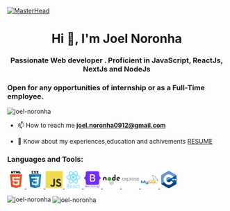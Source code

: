 [![MasterHead](https://miro.medium.com/v2/resize:fit:828/format:webp/1*aniyNTcHORbvDiLGUzJSsQ.gif)](https://rishavchanda.io)
<h1 align="center">Hi 👋, I'm Joel Noronha</h1>
<h3 align="center">Passionate Web developer . Proficient in JavaScript, ReactJs, NextJs and NodeJs </h3>
<h3>Open for any opportunities of internship or as a Full-Time employee.</h3>

<p align="left"> <img src="https://komarev.com/ghpvc/?username=joel-noronha&label=Profile%20views&color=0e75b6&style=flat" alt="joel-noronha" /> </p>


- 📫 How to reach me **joel.noronha0912@gmail.com**

- 📄 Know about my experiences,education and achivements [RESUME](https://drive.google.com/file/d/1NcIZbEb-qPY6qZ1I9xvNxgSSFfricztg/view?usp=sharing)


<h3 align="left">Languages and Tools:</h3>
<p align="left"><a href="https://www.w3.org/html/" target="_blank" rel="noreferrer"> <img src="https://raw.githubusercontent.com/devicons/devicon/master/icons/html5/html5-original-wordmark.svg" alt="html5" width="40" height="40"/> </a><a href="https://www.w3schools.com/css/" target="_blank" rel="noreferrer"> <img src="https://raw.githubusercontent.com/devicons/devicon/master/icons/css3/css3-original-wordmark.svg" alt="css3" width="40" height="40"/> </a> <a href="https://developer.mozilla.org/en-US/docs/Web/JavaScript" target="_blank" rel="noreferrer"> <img src="https://raw.githubusercontent.com/devicons/devicon/master/icons/javascript/javascript-original.svg" alt="javascript" width="40" height="40"/> </a><a href="https://reactjs.org/" target="_blank" rel="noreferrer"> <img src="https://raw.githubusercontent.com/devicons/devicon/master/icons/react/react-original-wordmark.svg" alt="react" width="40" height="40"/> </a> <a href="https://getbootstrap.com" target="_blank" rel="noreferrer"> <img src="https://raw.githubusercontent.com/devicons/devicon/master/icons/bootstrap/bootstrap-plain-wordmark.svg" alt="bootstrap" width="40" height="40"/> </a>  <a href="https://nodejs.org" target="_blank" rel="noreferrer"> <img src="https://raw.githubusercontent.com/devicons/devicon/master/icons/nodejs/nodejs-original-wordmark.svg" alt="nodejs" width="40" height="40"/> </a> <a href="https://expressjs.com" target="_blank" rel="noreferrer"> <img src="https://raw.githubusercontent.com/devicons/devicon/master/icons/express/express-original-wordmark.svg" alt="express" width="40" height="40"/> </a> <a href="https://www.mysql.com/" target="_blank" rel="noreferrer"> <img src="https://raw.githubusercontent.com/devicons/devicon/master/icons/mysql/mysql-original-wordmark.svg" alt="mysql" width="40" height="40"/> </a> <a href="https://www.w3schools.com/cpp/" target="_blank" rel="noreferrer"> <img src="https://raw.githubusercontent.com/devicons/devicon/master/icons/cplusplus/cplusplus-original.svg" alt="cplusplus" width="40" height="40"/> </a> <a href="https://www.java.com" target="_blank" rel="noreferrer"> </a>  </p> 

<p><img align="left" src="https://github-readme-stats.vercel.app/api/top-langs?username=joel-noronha&show_icons=true&locale=en&layout=compact" alt="joel-noronha" /></p>

<p>&nbsp;<img align="center" src="https://github-readme-stats.vercel.app/api?username=joel-noronha&show_icons=true&locale=en" alt="joel-noronha" /></p>
